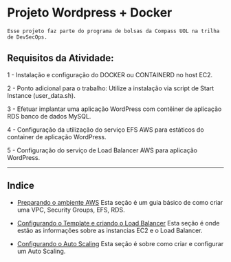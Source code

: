 # Projeto Wordpress + Docker 

    Esse projeto faz parte do programa de bolsas da Compass UOL na trilha de DevSecOps.

## Requisitos da Atividade:
1 - Instalação e configuração do DOCKER ou CONTAINERD no host EC2.

2 - Ponto adicional para o trabalho: Utilize a instalação via script de Start Instance (user_data.sh).

3 - Efetuar implantar uma aplicação WordPress com contêiner de aplicação RDS banco de dados MySQL.

4 - Configuração da utilização do serviço EFS AWS para estáticos do container de aplicação WordPress.

5 - Configuração do serviço de Load Balancer AWS para aplicação WordPress.

______________________________________________

## Indice
* [Preparando o ambiente AWS](https://)  Esta seção é um guia básico de como criar uma VPC, Security Groups, EFS, RDS.

* [Configurando o Template e criando o Load Balancer](http://) Esta seção é onde estão as informações sobre as instancias EC2 e o Load Balancer.

* [Configurando o Auto Scaling](http://) Esta seção é sobre como criar e configurar um Auto Scaling.